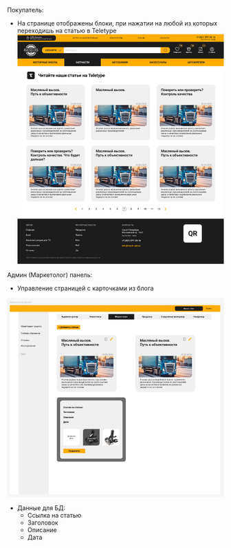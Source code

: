 Покупатель:
- На странице отображены блоки, при нажатии на любой из которых переходишь на статью в Teletype
![](_attachments/Блог-20240707114922496.webp)

Админ (Маркетолог) панель:
- Управление страницей с карточками из блога

![](_attachments/Блог-20240707115228610.webp)
- Данные для БД:
	- Ссылка на статью
	- Заголовок
	- Описание
	- Дата